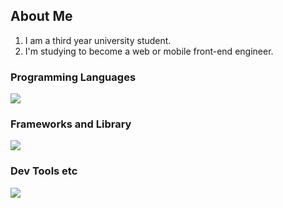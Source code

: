 ## About Me
1. I am a third year university student.
2. I'm studying to become a web or mobile front-end engineer.

### Programming Languages
![](https://skillicons.dev/icons?i=html,css,javascript,typescript,c,java,python,swift)

### Frameworks and Library
![](https://skillicons.dev/icons?i=flutter,react)

### Dev Tools etc 
![](https://skillicons.dev/icons?i=github,figma,notion)

